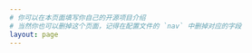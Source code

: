 ```yaml
---
# 你可以在本页面填写你自己的开源项目介绍
# 当然你也可以删掉这个页面，记得在配置文件的 `nav` 中删掉对应的字段
layout: page
---
```


<script setup>
import Projects from ".vitepress/views/Projects.vue";
</script>

<Projects/>
